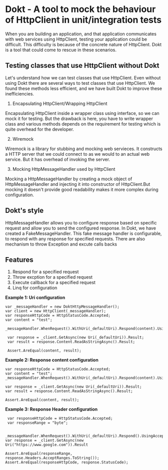 # Dokt - A tool to mock the behaviour of HttpClient in unit/integration tests
When you are building an application, and that application communicates with web services using HttpClient, testing your application could be difficult. This difficulty is because of the concrete nature of HttpClient. Dokt is a tool that could come to rescue in these scenarios. 

## Testing classes that use HttpClient without Dokt
Let's understand how we can test classes that use HttpClient. Even without using Dokt there are several ways to test classes that use HttpClient. We found these methods less efficient, and we have built Dokt to improve these inefficiencies.

1. Encapsulating HttpClient/Wrapping HttpClient

Encapsulating HttpClient inside a wrapper class using interface, so we can mock it for testing. But the drawback is here, you have to write wrapper class and various methods depends on the requirement for testing which is quite overhead for the developer.

2. Wiremock

Wiremock is a library for stubbing and mocking web servieces. It constructs a HTTP server that we could connect to as we would to an actual web service. But it has overhead of invoking the server.

3. Mocking HttpMessageHandler used by HttpClient

Mocking a HttpMessageHandler by creating a mock object of HttpMessageHandler and injecting it into constructor of HttpClient.But mocking it doesn't provide good readability makes it more complex during configuration.

## Dokt's style
HttpMessageHandler allows you to configure response based on specific request and allow you to send the configured response.
In Dokt, we have created a FakeMessageHandler. This fake message handler is configurable, to respond with any response for specified requests.
There are also mechanism to throw Exception and excute calls backs 

## Features
1. Respond for a specified request
2. Throw excption for a specified request
3. Execute callback for a specified request
4. Linq for configuration

**Example 1: Uri configuration** 
```
var _messageHandler = new DoktHttpMessageHandler();
var client = new HttpClient(_messageHandler);
var responseHttpCode = HttpStatusCode.Accepted;
var content = "test";

_messageHandler.WhenRequest().WithUri(_defaultUri).Respond(content).UsingStatusCode(responseHttpCode);

 var response = _client.GetAsync(new Uri(_defaultUri)).Result;
 var result = response.Content.ReadAsStringAsync().Result;

 Assert.AreEqual(content, result);
  ```
**Example 2: Response content configuration** 
```
var responseHttpCode = HttpStatusCode.Accepted;
var content = "test";
_messageHandler.WhenRequest().WithUri(_defaultUri).Respond(content).UsingStatusCode(responseHttpCode);

var response = _client.GetAsync(new Uri(_defaultUri)).Result;
var result = response.Content.ReadAsStringAsync().Result;

Assert.AreEqual(content, result);
```
**Example 3: Response Header configuration** 
```
 var responseHttpCode = HttpStatusCode.Accepted;
 var responseRange = "byte";
 
 _messageHandler.WhenRequest().WithUri(_defaultUri).Respond().UsingAcceptRangeHeader(responseRange).UsingStatusCode(responseHttpCode);
var response = _client.GetAsync(new Uri("https://www.google.com")).Result

Assert.AreEqual(responseRange, response.Headers.AcceptRanges.ToString());
Assert.AreEqual(responseHttpCode, response.StatusCode);
```
